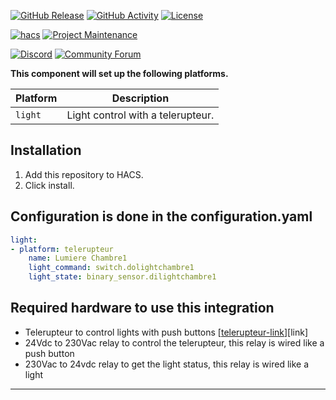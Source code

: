 [![GitHub Release][releases-shield]][releases]
[![GitHub Activity][commits-shield]][commits]
[![License][license-shield]][license]

[![hacs][hacsbadge]][hacs]
[![Project Maintenance][maintenance-shield]][user_profile]

[![Discord][discord-shield]][discord]
[![Community Forum][forum-shield]][forum]


**This component will set up the following platforms.**

Platform | Description
-- | --
`light` | Light control with a telerupteur.


## Installation

1. Add this repository to HACS.
2. Click install.


## Configuration is done in the configuration.yaml
```yaml
light:
- platform: telerupteur
    name: Lumiere Chambre1
    light_command: switch.dolightchambre1
    light_state: binary_sensor.dilightchambre1
```

## Required hardware to use this integration

- Telerupteur to control lights with push buttons [[telerupteur-link]][link]
- 24Vdc to 230Vac relay to control the telerupteur, this relay is wired like a push button
- 230Vac to 24vdc relay to get the light status, this relay is wired like a light

<!---->

***

[integration_telerupteur]: https://github.com/benlbrm/ha-telerupteur-component
[buymecoffee]: https://www.buymeacoffee.com/benlbrm
[buymecoffeebadge]: https://img.shields.io/badge/buy%20me%20a%20coffee-donate-yellow.svg?style=for-the-badge
[commits-shield]: https://img.shields.io/github/commit-activity/y/benlbrm/ha-telerupteur-component.svg?style=for-the-badge
[commits]: https://github.com/benlbrm/ha-telerupteur-component/commits/master
[hacs]: https://hacs.xyz
[hacsbadge]: https://img.shields.io/badge/HACS-Custom-orange.svg?style=for-the-badge
[discord]: https://discord.gg/Qa5fW2R
[discord-shield]: https://img.shields.io/discord/330944238910963714.svg?style=for-the-badge
[exampleimg]: example.png
[forum-shield]: https://img.shields.io/badge/community-forum-brightgreen.svg?style=for-the-badge
[forum]: https://community.home-assistant.io/
[license]: https://github.com/benlbrm/ha-telerupteur-component/blob/main/LICENSE
[license-shield]: https://img.shields.io/github/license/benlbrm/ha-telerupteur-component.svg?style=for-the-badge
[maintenance-shield]: https://img.shields.io/badge/maintainer-benlbrm-blue.svg?style=for-the-badge
[releases-shield]: https://img.shields.io/github/release/benlbrm/ha-telerupteur-component.svg?style=for-the-badge
[releases]: https://github.com/benlbrm/ha-telerupteur-component/releases
[user_profile]: https://github.com/benlbrm
[telerupteur-link]: https://www.legrand.fr/catalogue/contacteur-minuterie-parafoudre/telerupteur-unipolaire-230v-16a-1-module
